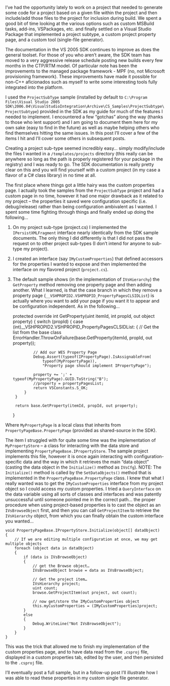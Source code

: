 I’ve had the opportunity lately to work on a project that needed to generate some code for a project based on a given
file within the project and then include/add those files to the project for inclusion during build. We spent a good bit
of time looking at the various options such as custom MSBuild tasks, add-ins, VSPackages, etc. and finally settled on a
Visual Studio Package that implemented a project subtype, a custom project property page, and a custom tool
(single-file generator).

The documentation in the VS 2005 SDK continues to improve as does the general toolset. For those of you who aren’t
aware, the SDK team has moved to a very aggressive release schedule posting new builds every few months in the
CTP/RTM model. Of particular note has been the improvements to the managed package framework - MPF (no, not Microsoft
provisioning framework). These improvements have made it possible for non-C++ aficionados such as myself to write some
interesting tools fully integrated into the platform.

I used the `ProjectSubType` sample (installed by default to
`C:\Program Files\Visual Studio 2005 SDK\2006.04\VisualStudioIntegration\Archive\CS_Samples\ProjectSubtype\ProjectSubtype`)
provided in the SDK as my guide for much of the features I needed to implement. I encountered a few “gotchas” along the
way (thanks to those who lent support) and I am going to document them here for my own sake (easy to find in the future)
as well as maybe helping others who find themselves hitting the same issues. In this post I’ll cover a few of the items
I hit and I’ll cover some others in subsequent posts.

Creating a project sub-type seemed incredibly easy… simply modify/include the files I wanted in a
`/templates/projects` directory (this really can be anywhere so long as the path is properly registered for your
package in the registry) and I was ready to go. The SDK documentation is really pretty clear on this and you will find
yourself with a custom project (in my case a flavor of a C# class library) in no time at all.

The first place where things got a little hairy was the custom properties page. I actually took the samples from the
`ProjectSubType` project and had a custom page in no time, however it had one major drawback as it related to my
project – the properties it saved were configuration specific (i.e. debug/release) rather than being configuration
ambivalent as I wanted. I spent some time fighting through things and finally ended up doing the following…

1. On my project sub-type (project.cs) I implemented the `IPersistXMLFragment` interface nearly identically from the SDK
sample documents. The only thing I did differently is that I did not pass the request on to other project sub-types (I
don’t intend for anyone to sub-type my project).

2. I created an interface (say `IMyCustomProperties`) that defined accessors for the properties I wanted to expose and
then implemented the interface on my flavored project (`project.cs`).

3. The default sample shows (in the implementation of `IVsHierarchy`) the `GetProperty` method removing one property
page and then adding another. What I learned, is that the case branch in which they remove a property page
(`__VSHPROPID2.VSHPROPID_PropertyPagesCLSIDList`) is actually where you want to add your page if you want it to appear
and be configuration independent. As in the following…


    protected override int GetProperty(uint itemId, int propId, out object property)
    {
        switch (propId)
        {
            case (int)__VSHPROPID2.VSHPROPID_PropertyPagesCLSIDList:
            {
                // Get the list from the base class
                ErrorHandler.ThrowOnFailure(base.GetProperty(itemId, propId,
                    out property));

                // Add our WES Property Page
                Debug.Assert(typeof(IPropertyPage).IsAssignableFrom(
                    typeof(MyPropertyPage)),
                    "Property page should implement IPropertyPage");

                property += ';' + typeof(MyPropertyPage).GUID.ToString("B");
                //property = propertyPagesList;
                return VSConstants.S_OK;
            }
        }

        return base.GetProperty(itemId, propId, out property);
    }


Where `MyPropertyPage` is a local class that inherits from `PropertyPageBase.PropertyPage` (provided as shared-source
in the SDK).

The item I struggled with for quite some time was the implementation of `MyPropertyStore` – a class for interacting
with the data store and implementing `PropertyPageBase.IPropertyStore`. The sample project implements this file,
however it is once again interacting with configuration-specific data and the way in which it retrieves the main
“data object” (casting the data object in the `Initialize()` method as `IVsCfg`). NOTE: The `Initialize()` method is
called by the `SetDataObjects()` method that is implemented in the `PropertyPageBase.PropertyPage` class. I knew that
what I really wanted was to get the `IMyCustomProperties` interface from my project object so I could access my custom
properties. I tried a `QueryInterface` on the data variable using all sorts of classes and interfaces and was patently
unsuccessful until someone pointed me in the correct path… the proper procedure when using project-based properties is
to cast the object as an `IVsBrowseObject` first, and then you can call `GetProjectItem` to retrieve the `IVsHierarchy`
object, from which you can finally obtain the custom interface you wanted…


    void PropertyPageBase.IPropertyStore.Initialize(object[] dataObject)
    {
        // If we are editing multiple configuration at once, we may get multiple objects
        foreach (object data in dataObject)
        {
            if (data is IVsBrowseObject)
            {
                // get the Browse object…
                IVsBrowseObject browse = data as IVsBrowseObject;

                // Get the project item…
                IVsHierarchy project;
                uint count;
                browse.GetProjectItem(out project, out count);

                // now get/store the IMyCustomProperties object
                this.myCustomProperties = (IMyCustomProperties)project;
            }
            else
            {
                Debug.WriteLine("Not IVsBrowseObject");
            }
        }
    }


This was the trick that allowed me to finish my implementation of the custom properties page, and to have data read
from the `.csproj` file, displayed in a custom properties tab, edited by the user, and then persisted to the `.csproj`
file.

I’ll eventually post a full sample, but in a follow-up post I’ll illustrate how I was able to read these properties in
my custom single file generator.

